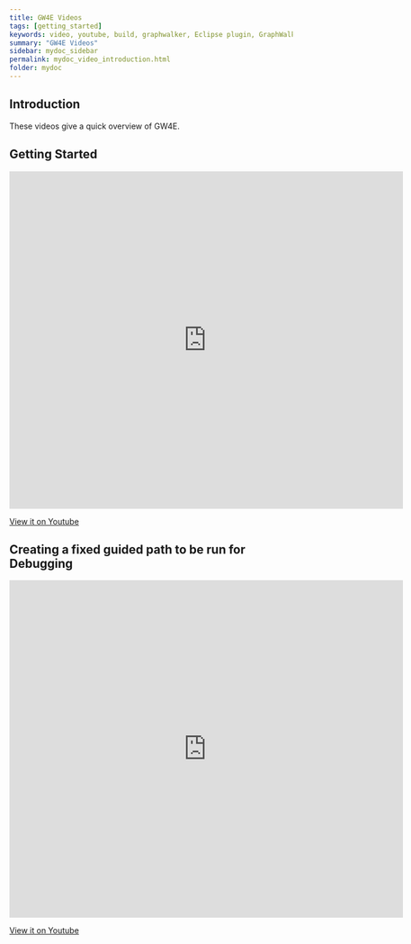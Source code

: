 ```yaml
---
title: GW4E Videos 
tags: [getting_started]
keywords: video, youtube, build, graphwalker, Eclipse plugin, GraphWalker Eclipse Plugin
summary: "GW4E Videos"
sidebar: mydoc_sidebar
permalink: mydoc_video_introduction.html
folder: mydoc
---
```


## Introduction
These videos give a quick overview of GW4E.

## Getting Started 
 
  <iframe width="700" height="600" src="http://www.youtube.com/embed/GvPF3VvDduw" frameborder="0" allowfullscreen></iframe>
  
  [View it on Youtube](https://youtu.be/GvPF3VvDduw)
  
## Creating a fixed guided path to be run for Debugging 
 <iframe width="700" height="600" src="http://www.youtube.com/embed/dQb_jcccdq4" frameborder="0" allowfullscreen></iframe>

  [View it on Youtube](https://youtu.be/dQb_jcccdq4)
  